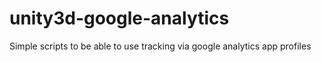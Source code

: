 unity3d-google-analytics
========================

Simple scripts to be able to use tracking via google analytics app profiles
